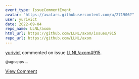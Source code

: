 ```yaml
---
event_type: IssueCommentEvent
avatar: "https://avatars.githubusercontent.com/u/271906?"
user: yurivict
date: 2022-09-04
repo_name: LLNL/axom
html_url: https://github.com/LLNL/axom/issues/915
repo_url: https://github.com/LLNL/axom
---
```


<a href='https://github.com/yurivict' target='_blank'>yurivict</a> commented on issue <a href='https://github.com/LLNL/axom/issues/915' target='_blank'>LLNL/axom#915</a>.

<small>@agcapps ...</small>

<a href='https://github.com/LLNL/axom/issues/915' target='_blank'>View Comment</a>